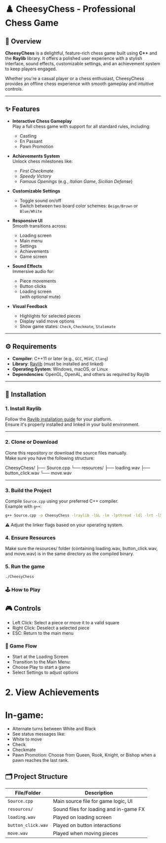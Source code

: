 # ♟️ CheesyChess - Professional Chess Game

## 🧀 Overview

**CheesyChess** is a delightful, feature-rich chess game built using **C++** and the **Raylib** library. It offers a polished user experience with a stylish interface, sound effects, customizable settings, and an achievement system to keep players engaged.

Whether you're a casual player or a chess enthusiast, CheesyChess provides an offline chess experience with smooth gameplay and intuitive controls.

---

## ✨ Features

- **Interactive Chess Gameplay**  
  Play a full chess game with support for all standard rules, including:
  - Castling
  - En Passant
  - Pawn Promotion

- **Achievements System**  
  Unlock chess milestones like:
  - *First Checkmate*
  - *Speedy Victory*
  - *Famous Openings* (e.g., *Italian Game*, *Sicilian Defense*)

- **Customizable Settings**  
  - Toggle sound on/off  
  - Switch between two board color schemes: `Beige/Brown` or `Blue/White`

- **Responsive UI**  
  Smooth transitions across:
  - Loading screen  
  - Main menu  
  - Settings  
  - Achievements  
  - Game screen

- **Sound Effects**  
  Immersive audio for:
  - Piece movements  
  - Button clicks  
  - Loading screen  
  (with optional mute)

- **Visual Feedback**  
  - Highlights for selected pieces  
  - Display valid move options  
  - Show game states: `Check`, `Checkmate`, `Stalemate`

---

## ⚙️ Requirements

- **Compiler**: C++11 or later (e.g., `GCC`, `MSVC`, `Clang`)  
- **Library**: [Raylib](https://www.raylib.com/) (must be installed and linked)  
- **Operating System**: Windows, macOS, or Linux  
- **Dependencies**: OpenGL, OpenAL, and others as required by Raylib

---

## 🔧 Installation

### 1. Install Raylib

Follow the [Raylib installation guide](https://www.raylib.com/) for your platform.  
Ensure it's properly installed and linked in your build environment.

---

### 2. Clone or Download

Clone this repository or download the source files manually.  
Make sure you have the following structure:

CheesyChess/
├── Source.cpp
└── resources/
    ├── loading.wav
    ├── button_click.wav
    └── move.wav


---

### 3. Build the Project

Compile `Source.cpp` using your preferred C++ compiler.  
Example with `g++`:

```bash
g++ Source.cpp -o CheesyChess -lraylib -lGL -lm -lpthread -ldl -lrt -lX11
```

⚠️ Adjust the linker flags based on your operating system.

### 4. Ensure Resources
Make sure the resources/ folder (containing loading.wav, button_click.wav, and move.wav) is in the same directory as the compiled binary.

### 5. Run the game
```bash
./CheesyChess
```
### 🕹️ How to Play
## 🎮 Controls
- Left Click: Select a piece or move it to a valid square
- Right Click: Deselect a selected piece
- ESC: Return to the main menu

### 🧭 Game Flow

- Start at the Loading Screen
- Transition to the Main Menu:
- Choose Play to start a game
- Select Settings to adjust options
# 2. View Achievements
# In-game:
- Alternate turns between White and Black
- See status messages like:
- White to move
- Check
- Checkmate
- Pawn Promotion: Choose from Queen, Rook, Knight, or Bishop when a pawn reaches the last rank.

## 🗂️ Project Structure

| File/Folder          | Description                          |
|----------------------|--------------------------------------|
| `Source.cpp`         | Main source file for game logic, UI  |
| `resources/`         | Sound files for loading and in-game FX |
| `loading.wav`        | Played on loading screen            |
| `button_click.wav`   | Played on button interactions       |
| `move.wav`           | Played when moving pieces           |


